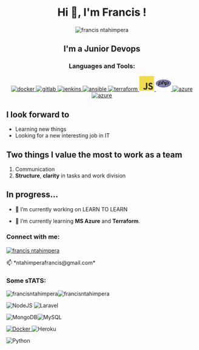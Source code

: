  
<h1 align="center">Hi 👋, I'm Francis !</h1>
<p align="center"><img align="center" src="https://i.pinimg.com/originals/e4/d8/a7/e4d8a7191c954884a304a411d13e9b1d.gif" alt="francis ntahimpera" height="400px" > </p>
<h2 align="center">I'm a Junior Devops</h2>
<h3 align="center">Languages and Tools:</h3>

 





<p align="center"> <a href="" target="_blank"> <img src="https://skillicons.dev/icons?i=docker" alt="docker" width="40" height="40"/> </a>
 <a href="" target="_blank"> <img src="https://skillicons.dev/icons?i=gitlab" alt="gitlab" width="40" height="40"/> </a>
 <a href="" target="_blank"> <img src="https://skillicons.dev/icons?i=jenkins" alt="jenkins" width="40" height="40"/> </a>
 <a href="" target="_blank"> <img src="https://skillicons.dev/icons?i=ansible" alt="ansible" width="40" height="40"/> </a>
 <a href="" target="_blank"> <img src="https://skillicons.dev/icons?i=terraform" alt="terraform" width="40" height="40"/> </a>
   <a href="https://developer.mozilla.org/en-US/docs/Web/JavaScript" target="_blank"> <img src="https://raw.githubusercontent.com/devicons/devicon/master/icons/javascript/javascript-original.svg" alt="javascript" width="40" height="40"/> </a> <a href="https://www.php.net" target="_blank"> <img src="https://raw.githubusercontent.com/devicons/devicon/master/icons/php/php-original.svg" alt="php" width="40" height="40"/> </a>  
<a href="" target="_blank"> <img src="https://skillicons.dev/icons?i=azure" alt="azure" width="40" height="40"/> </a>
<a href="" target="_blank"> <img src="https://skillicons.dev/icons?i=kubernetes" alt="azure" width="40" height="40"/> </a></p>







## I look forward to 
* Learning new things
* Looking for a new interesting job in IT
 


## Two things I value the most to work as a team
1. Communication
2. **Structure**, **clarity** in tasks and work division


## In progress...


- 🔭 I’m currently working on LEARN TO LEARN

- 🌱 I’m currently learning **MS Azure** and **Terraform**.

 

<h3 align="left">Connect with me:</h3>
<p align="left">
<a href="https://www.linkedin.com/in/francis-ntahimpera-a28a56220/" target="blank"><img align="center" src="https://raw.githubusercontent.com/rahuldkjain/github-profile-readme-generator/master/src/images/icons/Social/linked-in-alt.svg" alt="francis ntahimpera" height="30" width="40" /></a>
  <p> 📫   *ntahimperafrancis@gmail.com* </p>
</p>
 <h3 align="left">Some sTATS:</h3><p>
<p><img align="left" src="https://github-readme-stats.vercel.app/api/top-langs?username=francisntahimpera&show_icons=true&locale=en&layout=compact" alt="francisntahimpera" /></p> 

<p>&nbsp;<img align="left" src="https://github-readme-stats.vercel.app/api?username=FrancisNtahimpera&show_icons=true&theme=synthwave" alt="francisntahimpera" /></p>  </p>




![NodeJS](https://img.shields.io/badge/node.js-6DA55F?style=for-the-badge&logo=node.js&logoColor=white) ![Laravel](https://img.shields.io/badge/laravel-%23FF2D20.svg?style=for-the-badge&logo=laravel&logoColor=white) 


![MongoDB](https://img.shields.io/badge/MongoDB-%234ea94b.svg?style=for-the-badge&logo=mongodb&logoColor=white)![MySQL](https://img.shields.io/badge/mysql-%2300f.svg?style=for-the-badge&logo=mysql&logoColor=white)

 


<a href="https://www.docker.com/" target="blank">![Docker](https://img.shields.io/badge/docker-%230db7ed.svg?style=for-the-badge&logo=docker&logoColor=white) </a>![Heroku](https://img.shields.io/badge/heroku-%23430098.svg?style=for-the-badge&logo=heroku&logoColor=white)


![Python](https://img.shields.io/badge/python-3670A0?style=for-the-badge&logo=python&logoColor=ffdd54)


 



 
